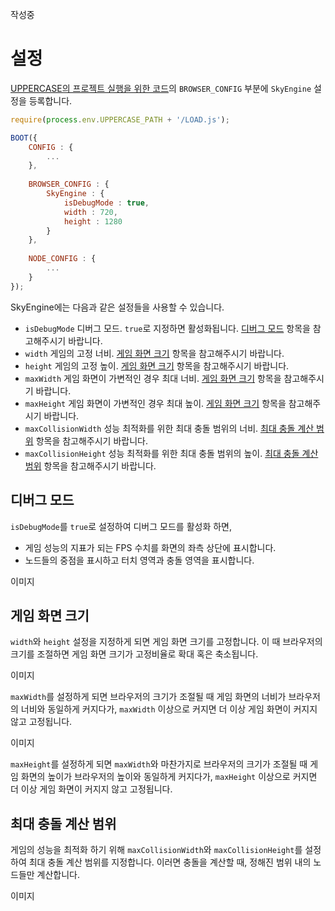 작성중

# 설정
[UPPERCASE의 프로젝트 실행을 위한 코드](https://github.com/Hanul/UPPERCASE/blob/master/DOC/GUIDE/CREATE_PROJECT.md#프로젝트-실행을-위한-코드-작성)의 `BROWSER_CONFIG` 부분에 `SkyEngine` 설정을 등록합니다.

```javascript
require(process.env.UPPERCASE_PATH + '/LOAD.js');

BOOT({
	CONFIG : {
		...
	},
	
	BROWSER_CONFIG : {
		SkyEngine : {
			isDebugMode : true,
			width : 720,
			height : 1280
		}
	},
	
	NODE_CONFIG : {
		...
	}
});
```

SkyEngine에는 다음과 같은 설정들을 사용할 수 있습니다.
- `isDebugMode` 디버그 모드. `true`로 지정하면 활성화됩니다. [디버그 모드](#디버그-모드) 항목을 참고해주시기 바랍니다.
- `width` 게임의 고정 너비. [게임 화면 크기](#게임-화면-크기) 항목을 참고해주시기 바랍니다.
- `height` 게임의 고정 높이. [게임 화면 크기](#게임-화면-크기) 항목을 참고해주시기 바랍니다.
- `maxWidth` 게임 화면이 가변적인 경우 최대 너비. [게임 화면 크기](#게임-화면-크기) 항목을 참고해주시기 바랍니다.
- `maxHeight` 게임 화면이 가변적인 경우 최대 높이. [게임 화면 크기](#게임-화면-크기) 항목을 참고해주시기 바랍니다.
- `maxCollisionWidth` 성능 최적화를 위한 최대 충돌 범위의 너비. [최대 충돌 계산 범위](#최대-충돌-계산-범위) 항목을 참고해주시기 바랍니다.
- `maxCollisionHeight` 성능 최적화를 위한 최대 충돌 범위의 높이. [최대 충돌 계산 범위](#최대-충돌-계산-범위) 항목을 참고해주시기 바랍니다.

## 디버그 모드
`isDebugMode`를 `true`로 설정하여 디버그 모드를 활성화 하면,

- 게임 성능의 지표가 되는 FPS 수치를 화면의 좌측 상단에 표시합니다.
- 노드들의 중점을 표시하고 터치 영역과 충돌 영역을 표시합니다.

이미지

## 게임 화면 크기
`width`와 `height` 설정을 지정하게 되면 게임 화면 크기를 고정합니다. 이 때 브라우저의 크기를 조절하면 게임 화면 크기가 고정비율로 확대 혹은 축소됩니다.

이미지

`maxWidth`를 설정하게 되면 브라우저의 크기가 조절될 때 게임 화면의 너비가 브라우저의 너비와 동일하게 커지다가, `maxWidth` 이상으로 커지면 더 이상 게임 화면이 커지지 않고 고정됩니다.

이미지

`maxHeight`를 설정하게 되면 `maxWidth`와 마찬가지로 브라우저의 크기가 조절될 때 게임 화면의 높이가 브라우저의 높이와 동일하게 커지다가, `maxHeight` 이상으로 커지면 더 이상 게임 화면이 커지지 않고 고정됩니다.

## 최대 충돌 계산 범위
게임의 성능을 최적화 하기 위해 `maxCollisionWidth`와 `maxCollisionHeight`를 설정하여 최대 충돌 계산 범위를 지정합니다. 이러면 충돌을 계산할 때, 정해진 범위 내의 노드들만 계산합니다.

이미지